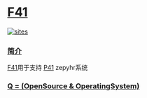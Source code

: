 ﻿# [F41](https://github.com/OS-Q/F41)

[![sites](http://182.61.61.133/link/resources/OSQ.png)](http://www.OS-Q.com)

### [简介](https://github.com/OS-Q/F41/wiki)

[F41](https://github.com/OS-Q/F41)用于支持 [P41](https://github.com/OS-Q/P41) zepyhr系统

### [Q = (OpenSource & OperatingSystem) ](http://www.OS-Q.com)
